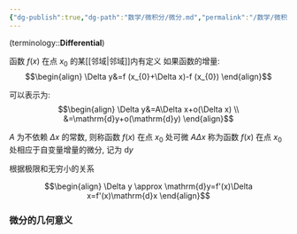 ```yaml
---
{"dg-publish":true,"dg-path":"数学/微积分/微分.md","permalink":"/数学/微积分/微分/","dgPassFrontmatter":true,"noteIcon":"","created":"2024-05-21T15:20:28.212+08:00","updated":"2024-08-24T17:03:25.018+08:00"}
---
```


(terminology::**Differential**)

函数 $f(x)$ 在点 $x_{0}$ 的某[[邻域\|邻域]]内有定义
如果函数的增量:
$$\begin{align}
\Delta y&=f (x_{0}+\Delta x)-f (x_{0})
\end{align}$$

可以表示为:
$$\begin{align}
\Delta y&=A\Delta x+o(\Delta x) \\
&=\mathrm{d}y+o(\mathrm{d}y)
\end{align}$$

$A$ 为不依赖 $\Delta x$ 的常数, 则称函数 $f(x)$ 在点 $x_{0}$ 处可微
$A\Delta x$ 称为函数 $f(x)$ 在点 $x_{0}$ 处相应于自变量增量的微分, 记为 $\mathrm{d}y$


根据极限和无穷小的关系

$$\begin{align}
\Delta y \approx \mathrm{d}y=f'(x)\Delta x=f'(x)\mathrm{d}x
\end{align}$$
### 微分的几何意义




